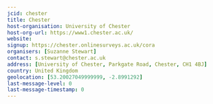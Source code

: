 ```yaml
---
jcid: chester
title: Chester
host-organisation: University of Chester
host-org-url: https://www1.chester.ac.uk/
website: 
signup: https://chester.onlinesurveys.ac.uk/cora
organisers: [Suzanne Stewart]
contact: s.stewart@chester.ac.uk
address: [University of Chester, Parkgate Road, Chester, CH1 4BJ]
country: United Kingdom
geolocation: [53.20027049999999, -2.8991292]
last-message-level: 0
last-message-timestamp: 0
---
```

